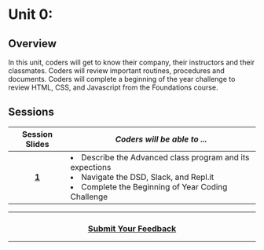 # Unit 0:

## Overview
In this unit, coders will get to know their company, their instructors and their classmates. Coders will review important routines, procedures and documents. Coders will complete a beginning of the year challenge to review HTML, CSS, and Javascript from the Foundations course.

## Sessions 
|Session Slides|*Coders will be able to ...*|
|:-------:|-------|
|[**1**](https://docs.google.com/presentation/d/1sK1Axa5jvq2jrcXZbX99lOi0T9IuNufhKQum3hBiMgY/edit)| <li> Describe the Advanced class program and its expections </li> <li> Navigate the DSD, Slack, and Repl.it </li> <li> Complete the Beginning of Year Coding Challenge </li> |

----
<h3 align="center"><a href="https://docs.google.com/forms/d/e/1FAIpQLSeLpI-m6UKvIxk97F8R1iidFRaYXJ3dfcUuIjx2Pz0WMfO1SA/viewform">Submit Your Feedback</a>  </h3>

----
